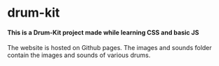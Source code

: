 # drum-kit

#### This is a Drum-Kit project made while learning CSS and basic JS
The website is hosted on Github pages.
The images and sounds folder contain the images and sounds of various drums.
